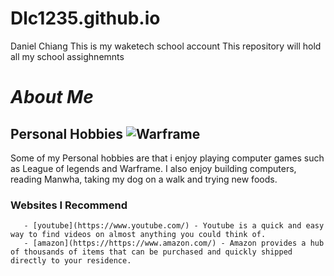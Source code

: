 # Dlc1235.github.io 
Daniel Chiang
This is my waketech school account
This repository will hold all my school assighnemnts

# _About Me_
## **Personal Hobbies** ![Warframe](https://encrypted-tbn0.gstatic.com/images?q=tbn:ANd9GcR7LfSTWT3dxgLDjf4MA15bgnTQfMxI02Ysxg&s)
Some of my Personal hobbies are that i enjoy playing computer games such as League of legends and Warframe.
I also enjoy building computers, reading Manwha, taking my dog on a walk and trying new foods.



### **Websites I Recommend**
       - [youtube](https://www.youtube.com/) - Youtube is a quick and easy way to find videos on almost anything you could think of.
       - [amazon](https://https://www.amazon.com/) - Amazon provides a hub of thousands of items that can be purchased and quickly shipped directly to your residence.